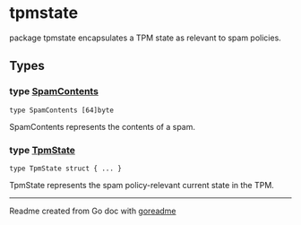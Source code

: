 # tpmstate

package tpmstate encapsulates a TPM state as relevant to spam policies.

## Types

### type [SpamContents](/pkg/tpmstate/tpmstate.go#L13)

`type SpamContents [64]byte`

SpamContents represents the contents of a spam.

### type [TpmState](/pkg/tpmstate/tpmstate.go#L16)

`type TpmState struct { ... }`

TpmState represents the spam policy-relevant current state in the TPM.

---
Readme created from Go doc with [goreadme](https://github.com/posener/goreadme)

